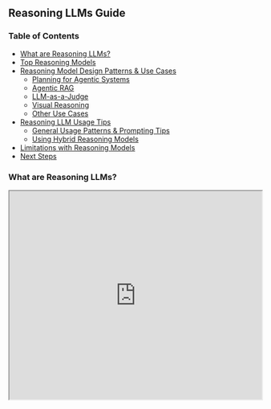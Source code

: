 ## Reasoning LLMs Guide

### Table of Contents

* [What are Reasoning LLMs?](#what-are-reasoning-llms)
* [Top Reasoning Models](#top-reasoning-models)
* [Reasoning Model Design Patterns & Use Cases](#reasoning-model-design-patterns--use-cases)
  * [Planning for Agentic Systems](#planning-for-agentic-systems)
  * [Agentic RAG](#agentic-rag)
  * [LLM-as-a-Judge](#llm-as-a-judge)
  * [Visual Reasoning](#visual-reasoning)
  * [Other Use Cases](#other-use-cases)
* [Reasoning LLM Usage Tips](#reasoning-llm-usage-tips)
  * [General Usage Patterns & Prompting Tips](#general-usage-patterns--prompting-tips)
  * [Using Hybrid Reasoning Models](#using-hybrid-reasoning-models)
* [Limitations with Reasoning Models](#limitations-with-reasoning-models)
* [Next Steps](#next-steps)

### What are Reasoning LLMs?


<iframe width="100%"
  height="415px"
  src="https://www.youtube.com/embed/AZhUhGsgz4s?si=iZ_WsVs4HalgFBW5"
  allow="accelerometer; autoplay; clipboard-write; encrypted-media; gyroscope; picture-in-picture"
  allowFullScreen
/>

Large reasoning models (LRMs) or simply, reasoning LLMs, are models explicitly trained to perform native thinking or chain-of-thought. Popular examples of reasoning models include Gemini 2.5 Pro, Claude 3.7 Sonnet, and o3.

***Prompt to try with ChatGPT (o3) and Gemini 2.5 Pro (AI Google Studio):***

```
What is the sum of the first 50 prime numbers? Generate and run Python code for the calculation, and make sure you get all 50. Provide the final sum clearly.
```

### Top Reasoning Models 

Below is a summary of popular reasoning models, along with features and strengths.  

[Reasoning LLMs \[WIP\]](https://docs.google.com/spreadsheets/d/1Ru5875NC9PdKK19SVH54Y078Mb4or-ZLXqafnqPDxlY/edit?usp=sharing)

Here are a few sources to keep track of the benchmark performance of reasoning models:

* [Chatbot Arena LLM Leaderboard](https://beta.lmarena.ai/leaderboard)  
* [General Reasoning](https://gr.inc/)  
* [Agent Leaderboard \- a Hugging Face Space by galileo-ai](https://huggingface.co/spaces/galileo-ai/agent-leaderboard)

### Reasoning Model Design Patterns & Use Cases

#### Planning for Agentic Systems

When building agentic systems, **planning** is an important component to enable the system to better perform complex tasks. As an example, when building deep research agentic systems, planning helps in planning the actual searches and guiding the agentic system as it progresses through the task. The example below shows a search agent that first plans (breaks down queries) before orchestrating and executing searches:

!["Orchestrator-Worker Agent"](../../img/reasoning-llms/orchestrator_worker_LI_1.JPG)

#### Agentic RAG 

**Agentic RAG** is a system that leverages reasoning models for building agentic RAG applications that involve advanced tool use and reasoning on complex knowledge bases or sources. It can involve leveraging a **retrieval agent** with a reasoning chain/tool to route complex queries/contexts (via tool/function calling) that require complex reasoning. 

!["Agentic RAG"](../../img/reasoning-llms/agentic_rag.JPG)  
Here is a basic implementation of an agentic RAG system using n8n: [n8n templates](https://drive.google.com/drive/folders/1Rx4ithkjQbYODt5L6L-OcSTTRT4M1MiR?usp=sharing)

Here is the video tutorial of the agentic RAG system: [Building with Reasoning LLMs | n8n Agentic RAG Demo + Template](https://www.youtube.com/watch?v=rh2JRWsLGfg&ab_channel=ElvisSaravia)

#### LLM-as-a-Judge

When building applications that require automated evaluation/assessment, LLM-as-a-Judge is an option. LLM-as-a-Judge leverages the complex understanding and reasoning of large amounts of information. Reasoning LLMs are ideal for this type of use case. The example below shows an evaluator-optimizer agentic system that loops with an LLM-as-a-Judge agent (powered by a reasoning model) that first assesses the predictions and generates feedback. The feedback is used by a meta-prompt that takes in the current prompt, feedback, and tries to optimize the base system prompt. 

!["LLM-as-a-Judge"](../../img/reasoning-llms/llm_as_a_judge.JPG)

#### Visual Reasoning

Models like o3 can leverage multi-tool use capabilities to perform [advanced visual reasoning](https://openai.com/index/thinking-with-images/) and perform tasks such as reasoning about images and even modifying images (e.g., zoom, crop, rotate, etc.) with available tools. The model can reason with images in their chain-of-thought. 

**🧩Crossword puzzle:** [https://chatgpt.com/share/681fcc32-58fc-8000-b2dc-5da7e84cf8bf](https://chatgpt.com/share/681fcc32-58fc-8000-b2dc-5da7e84cf8bf)

#### Other Use Cases

Other use cases include: 

* Finding relationships and answering questions on large, complex datasets (e.g., a large set of distinct documents) in technical domains  
* Reviewing, understanding, and debugging large codebases; it's also great at algorithmic development and scientific coding  
* Scientific tasks that might require advanced mathematical problem-solving, experimental design, and deeper reasoning  
* Literature review & synthesis  
* Routine generation for KBs to optimize the step-by-step instructions for LLMs (e.g., meta-prompting)  
* Data validation to improve the quality and reliability of datasets  
* Multi-step agentic planning (e.g., deep research)  
* Recognizing and extracting relevant information for QA systems  
* Knowledge-intensive and ambiguous tasks


## **Reasoning LLM Usage Tips**

### **General Usage Patterns & Prompting Tips**

* **Strategic Reasoning:** Use reasoning models for reasoning-heavy modules or components of your LLM-based applications, not for every part of the application. Apply the separation of concerns (modularize your application) so it’s easy to identify where in your application you will find reasoning useful.

* **Inference-time scaling (test-time compute):** In general, the more thinking time (i.e., compute), the better the performance for most of the reasoning models. 

* **Thinking time:** You can use different reasoning efforts options, such as \`**low**\` for lower costs and faster responses, or \`**high**\` for higher thinking time and more tokens, which also results in slower responses. \`**medium**\` is a balance between accuracy and speed.

* **Be explicit with instructions:** As with other standard chat LLMs, provide reasoning models with clear and explicit instructions for what you want to achieve. You don’t need to provide details on the step-by-step (more on this below), but it’s important to give the model the necessary high-level instructions, constraints, and desired output to eliminate any assumptions the model might try to make. 

* **Avoid manual CoT:** Avoid chain-of-thought (step-by-step) prompting in the instructions. The instructions should be simple and direct. Add response constraints in the instruction whenever applicable. 

* **Structure inputs and outputs:** Similar to standard LLMs, it’s good practice to structure your inputs with delimiters. You can also leverage structured outputs,  especially when building complex agentic applications. Most reasoning models are effective at following instructions for structuring output using JSON or XML. We recommend using XML as the default mode for structuring generated content unless there is a hard requirement to output the content in JSON. **The output format from models like Claude 4 tends to be influenced by how the prompt is structured (e.g., leans heavily on Markdown output if Markdown is used to format the prompt).** 

* **Few-shot Prompting**: Add few-shot demonstrations/exemplars if you need to meet a desired output that the model is struggling with. Make sure to align these with your high-level instructions to avoid confusion. Few-shot prompting is particularly useful when it’s hard to explain the desired output and to provide examples of the behavior you want the model to avoid.   
    
* **Use descriptive and clear modifiers when instructing the models:** You can steer models like o3 and Claude 4 to produce more complex and higher-quality outputs (e.g., for code and search results) by using clear modifiers and more details in the instructions. [Obtained from the Claude 4 documentation](https://docs.anthropic.com/en/docs/build-with-claude/prompt-engineering/claude-4-best-practices#enhance-visual-and-frontend-code-generation), an example for generating front-end code would be “Add thoughtful details like hover states, transitions, and micro-interactions”.

### Using Hybrid Reasoning Models

* **Start simple:** Use the standard mode first (thinking mode off) and evaluate the response. You can also try using a manual chain-of-thought prompt here.

* **Enable native reasoning:** If you see mistakes and shallow responses, but you believe the task can benefit from more extensive analysis/reasoning, then enable thinking. Start with low thinking effort and evaluate the quality of the response. 

* **Increase thinking time:** If low thinking is not enough, switch to medium effort.

* **More thinking time:** If medium effort is not enough, switch to high effort.

* **Use few-shot prompting:** Use demonstrations if you need to improve the style and format of the outputs. 

!["Hybrid Reasoning Models"](../../img/reasoning-llms/hybrid_reasoning_models.JPG)

 🧑‍💻 Code Demo: [reasoning.ipynb](https://drive.google.com/file/d/16t34_Ql4QWORkb6U9ykVbvhCHnMvQUE_/view?usp=sharing)

## **Limitations with Reasoning Models**

Here is a list of common ongoing issues to keep in mind when using reasoning models

* **Output quality**

  * Reasoning models can sometimes produce mixed-language content, repeated content, inconsistent outputs, formatting issues, and low-quality output style.

  * Some of these issues can be mitigated by following the prompting best practices for the models. Avoid ambiguous and unnecessary instructions.

* **Reasoning affects Instruction-Following**

  * When using explicit Chain-of-Thought prompting with reasoning models, it can hurt the instruction-following performance of the model ([ref](https://arxiv.org/abs/2505.11423)). This means that you want to be more careful with how you use CoT, and potentially avoid using it with reasoning models altogether. 

  * This [paper](https://arxiv.org/abs/2505.11423) suggests the following mitigation strategies:

    * few-shot in-context learning with carefully chosen examples  
    * self-reflection (models critique and revise their own answers)  
    * self-selective reasoning (models decide when to reason)  
    * classifier-selective reasoning (an external classifier predicts if reasoning will help) 

* **Overthinking & Underthinking**

  * If not properly prompted, reasoning models tend to either overthink or underthink. 

  * You can improve this by being very specific about tasks, processes, and expected output format. 

  * Other developers address this by creating subtasks and routing complex tasks to a reasoning tool if needed (powered by the reasoning model). 

* **Cost**

  * Reasoning models are significantly more costly than standard chat LLMs, so ensure experimenting with a debugging tool and always evaluate the quality of responses. 

  * Track token usage and costs that emerge from inconsistent outputs. 

* **Latency**

  * Reasoning models are relatively slow and sometimes output unnecessary content not relevant to the task at hand, which leads to latency issues. 

  * These latency issues can be avoided by more concise prompting. On the application side of things, you can also leverage streaming tokens to improve perceived latency.

  * Smaller reasoning models and other models like Claude 3.7 Sonnet produce better latency. 

  * ***Try to optimize for accuracy first and then optimize for latency and cost.*** 

* **Poor tool calling and agentic capabilities**

  * While reasoning models like o3 have improved multi-tool calling, parallel tool calling might still be an issue. 

  * Other reasoning models also show poor tool-calling capabilities (e.g., DeepSeek-R1 and Qwen series) unless explicitly trained to do this.

  * With advanced and more reliable tool calling, this could unlock agentic systems that can take action in the real world. Reasoning LLMs are already very knowledgeable but need more improvements on **decision making** through **robust and dynamic tool calling capabilities** and understanding of both the physical and digital world. Multi-modal reasoning is an ongoing area of research.

You can also find the most up-to-date guide on reasoning LLMs here: [Reasoning LLMs Guide](https://docs.google.com/document/d/1AwylUdyciJhvYn-64ltpe79UL7_G-BmNwqs4NNt4oQ0/edit?usp=sharing) 

## **Next Steps**

We recommend the following courses to learn more about the applications of reasoning LLMs and improve LLM-based agentic systems workflow development: 

* [Prompt Engineering for Developers](https://dair-ai.thinkific.com/courses/prompt-engineering-devs)  
  * Covers more tips on prompting reasoning LLMs and applications  
* [Advanced AI Agents](https://dair-ai.thinkific.com/courses/advanced-ai-agents)  
  * Covers how to leverage reasoning LLMs with multi-agent systems, and for other advanced ideas like LLM-as-a-Judge and supervisor-worker agentic architectures  
* [Introduction to AI Agents](https://dair-ai.thinkific.com/courses/introduction-ai-agents)  
  * Covers how to build with concepts like ReAct Agents  
* [Introduction to RAG](https://dair-ai.thinkific.com/courses/introduction-rag)  
  * Covers how to build with popular design patterns like Agentic RAG

We also have an active community forum to get support, guidance, join live office hours, join live events with experts, and more.

Reach out to [academy@dair.ai](mailto:academy@dair.ai) if you have any questions.

import { Callout } from 'nextra/components'

<Callout type= "info" emoji="🎓">
Learn how to build advanced agents with reasoning LLMs in our new course: [Advanced AI Agents](https://dair-ai.thinkific.com/courses/advanced-ai-agents)

Use code PROMPTING20 to get an extra 20% off.

</Callout>

## **References**

* [Claude 4 prompt engineering best practices](https://docs.anthropic.com/en/docs/build-with-claude/prompt-engineering/claude-4-best-practices)  
* [LLM Reasoning | Prompt Engineering Guide\<\!-- \--\>](https://www.promptingguide.ai/research/llm-reasoning)  
* [Reasoning Models Don’t Always Say What They Think](https://arxiv.org/abs/2505.05410)  
* [Gemini thinking | Gemini API | Google AI for Developers](https://ai.google.dev/gemini-api/docs/thinking)  
* [Introducing OpenAI o3 and o4-mini](https://openai.com/index/introducing-o3-and-o4-mini/)  
* [Understanding Reasoning LLMs](https://sebastianraschka.com/blog/2025/understanding-reasoning-llms.html)  
* [Thinking with images | OpenAI](https://openai.com/index/thinking-with-images/)  
* [DeepSeek R1 Paper](https://github.com/deepseek-ai/DeepSeek-R1/blob/main/DeepSeek_R1.pdf)  
* [General Reasoning](https://gr.inc/)  
* [Llama-Nemotron: Efficient Reasoning Models](https://arxiv.org/pdf/2505.00949v1)   
* [Phi-4-Mini Reasoning](https://arxiv.org/abs/2504.21233)  
* [The CoT Encyclopedia](https://arxiv.org/abs/2505.10185)  
* [Towards a deeper understanding of Reasoning in LLMs](https://arxiv.org/abs/2505.10543)  
* [The Pitfalls of Reasoning for Instruction Following in LLMs](http://arxiv.org/abs/2505.11423)
* [The Illusion of Thinking: Understanding the Strengths and Limitations of Reasoning Models via the Lens of Problem Complexity](https://ml-site.cdn-apple.com/papers/the-illusion-of-thinking.pdf)

